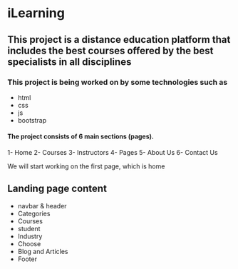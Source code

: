 # iLearning
<h2>This project is a distance education platform that includes the best courses offered by the best specialists in all disciplines</h2>

<h3>This project is being worked on by some technologies such as</h3>
<ul>
  <li>html</li>
  <li>css</li>
  <li>js</li>
  <li>bootstrap</li>
</ul>

<h4>The project consists of 6 main sections (pages).</h4>
1- Home
2- Courses
3- Instructors
4- Pages
5- About Us
6- Contact Us

<p>We will start working on the first page, which is home</p>

<h2>Landing page content</h2>
<ul>
  <li>navbar & header</li>
  <li>Categories</li>
  <li>Courses</li>
  <li>student</li>
  <li>Industry </li>
  <li>Choose</li>
  <li>Blog and Articles</li>
  <li>Footer</li>
</ul>







